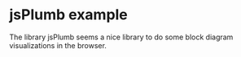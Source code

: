 # jsPlumb example

The library jsPlumb seems a nice library to do some block diagram visualizations in the browser.

